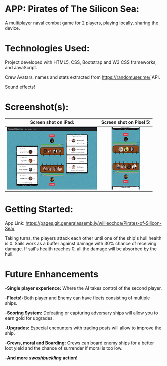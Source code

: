 # APP: Pirates of The Silicon Sea: 
A multiplayer naval combat game for 2 players, playing locally, sharing the device.

# Technologies Used:
Project developed with HTML5, CSS, Bootstrap and W3 CSS frameworks, and JavaScript.

Crew Avatars, names and stats extracted from https://randomuser.me/ API.

Sound effects!

# Screenshot(s): 

|Screen shot on iPad:| Screen shot on Pixel 5:|
|       :---:        |          :---:         |
|<img src="https://github.com/williethewolf/-Pirates-of-the-Silicon-Sea/blob/main/assets/Screenshots/ipad_Screenshot.png" height="200" />| <img src="https://github.com/williethewolf/-Pirates-of-the-Silicon-Sea/blob/main/assets/Screenshots/pixel%205%20screenshot.png" height="200" />|

# Getting Started: 
App Link:
https://pages.git.generalassemb.ly/willieochoa/Pirates-of-Silicon-Sea/

Taking turns, the players attack each other until one of the ship's hull health is 0. Sails work as a buffer against damage with 30% chance of receiving damage. If sail's health reaches 0, all the damage will be absorbed by the hull.

# Future Enhancements
-**Single player experience:** Where the AI takes control of the second player.

-**Fleets!:** Both player and Enemy can have fleets consisting of multiple ships.

-**Scoring System:** Defeating or capturing adversary ships will allow you to earn gold for upgrades.

-**Upgrades:** Especial encounters with trading posts will allow to improve the ship.

-**Crews, moral and Boarding:** Crews can board enemy ships for a better loot yield and the chance of surrender if moral is too low.

-**And more** ***swashbuckling*** **action!**
